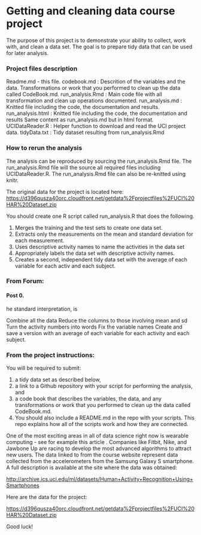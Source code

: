 # Getting and cleaning data course project

The purpose of this project is to demonstrate your ability to collect, work with, and clean a data set. The goal is to prepare tidy data that can be used for later analysis. 

### Project files description
Readme.md - this file.
codebook.md : Descrition of the variables and the data. Transformations or work that you performed to clean up the data called CodeBook.md. 
run_analysis.Rmd : Main code file with all transformation and clean up operations documented.
run_analysis.md : Knitted file including the code, the documentation and results.
run_analysis.html : Knitted file including the code, the documentation and results 
Same content as run_analysis.md but in html format.
UCIDataReader.R : Helper function to download and read the UCI project data.
tidyData.txt : Tidy dataset resulting from run_analysis.Rmd

### How to rerun the analysis
The analysis can be reproduced by sourcing the run_analysis.Rmd file.
The run_analysis.Rmd file will the source all required files including UCIDataReader.R. 
The run_analysis.Rmd file can also be re-knitted using knitr.

The original data for the project is located here: 
https://d396qusza40orc.cloudfront.net/getdata%2Fprojectfiles%2FUCI%20HAR%20Dataset.zip 

You should create one R script called run_analysis.R that does the following. 
1. Merges the training and the test sets to create one data set.
2. Extracts only the measurements on the mean and standard deviation for each measurement. 
3. Uses descriptive activity names to name the activities in the data set
4. Appropriately labels the data set with descriptive activity names. 
5. Creates a second, independent tidy data set with the average of each variable for each activ    and each subject. 

### From Forum:

#### Post 0.
he standard interpretation, is

Combine all the data
Reduce the columns to those involving mean and sd
Turn the activity numbers into words
Fix the variable names 
Create and save a version with an average of each variable for each activity and each subject. 

### From the project instructions:


You will be required to submit:  
1. a tidy data set as described below, 
2. a link to a Github repository with your script for performing the analysis, and 
3. a code book that describes the variables, the data, and any transformations or work that you performed to clean up the data called CodeBook.md. 
4. You should also include a README.md in the repo with your scripts. This repo explains how all of the scripts work and how they are connected.  

One of the most exciting areas in all of data science right now is wearable computing - see for example this article . Companies like Fitbit, Nike, and Jawbone Up are racing to develop the most advanced algorithms to attract new users. The data linked to from the course website represent data collected from the accelerometers from the Samsung Galaxy S smartphone. A full description is available at the site where the data was obtained: 

http://archive.ics.uci.edu/ml/datasets/Human+Activity+Recognition+Using+Smartphones 

Here are the data for the project: 

https://d396qusza40orc.cloudfront.net/getdata%2Fprojectfiles%2FUCI%20HAR%20Dataset.zip 

Good luck!
